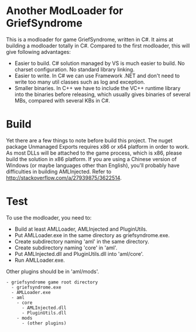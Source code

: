 # Another ModLoader for GriefSyndrome
This is a modloader for game GriefSyndrome, written in C#. 
It aims at building a modloader totally in C#.
Compared to the first modloader, this will give following advantages:

* Easier to build. C# solution managed by VS is much easier to build. No charset configuration. No standard library linking.
* Easier to write. In C# we can use Framework .NET and don't need to write too many util classes such as log and exception.
* Smaller binaries. In C++ we have to include the VC++ runtime library into the binaries before releasing,
which usually gives binaries of several MBs, compared with several KBs in C#.

# Build
Yet there are a few things to note before build this project.
The nuget package Unmanaged Exports requires x86 or x64 platform in order to work.
As most DLLs will be attached to the game process, which is x86, please build the solution in x86 platform.
If you are using a Chinese version of Windows (or maybe languages other than English), you'll probably have difficulties in
building AMLInjected. Refer to http://stackoverflow.com/a/27939875/3622514.

# Test
To use the modloader, you need to:

* Build at least AMLLoader, AMLInjected and PluginUtils.
* Put AMLLoader.exe in the same directory as griefsyndrome.exe.
* Create subdirectory naming 'aml' in the same directory.
* Create subdirectory naming 'core' in 'aml'.
* Put AMLInjected.dll and PluginUtils.dll into 'aml/core'.
* Run AMLLoader.exe.

Other plugins should be in 'aml/mods'.

```
- griefsyndrome game root directory
  - griefsyndrome.exe
  - AMLLoader.exe
  - aml
    - core
      - AMLInjected.dll
      - PluginUtils.dll
    - mods
      - (other plugins)
```
